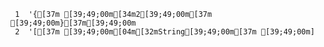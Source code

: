      1	'{[37m [39;49;00m[34m2[39;49;00m[37m [39;49;00m}[37m[39;49;00m
     2	'[[37m [39;49;00m[04m[32mString[39;49;00m[37m [39;49;00m]
